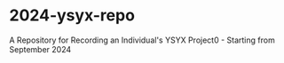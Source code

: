 # 2024-ysyx-repo
A Repository for Recording an Individual's YSYX Project0 - Starting from September 2024
